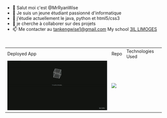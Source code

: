 - 👋 Salut moi c'est  @MrRyanWise
- 👀 Je suis un jeune étudiant passionné d'informatique 
- 🌱 j'étudie actuellement le java, python et  html5/css3
- 💞️ je cherche à collaborer sur des projets  
- 📫 Me contacter au  tankengwise1@gmail.com
My school <a href="https://www.3il-ingenieurs.fr">3IL LIMOGES</a>

<br/>
<table>
  <tr>
    <td>Deployed App</td>
    <td>Repo</td>  
    <td>Technologies Used</td>
  </tr>
  
  <tr>
    <td><img src="https://github.com/MrRyanWise/RyanSpace-X-Dashboard/raw/main/src/Assets/Space%20X.gif"/></td>
    <td><img src="https://cdn.iconscout.com/icon/free/png-256/github-153-675523.png"/></td>
    <td></td>
  </tr>
  
</table>
